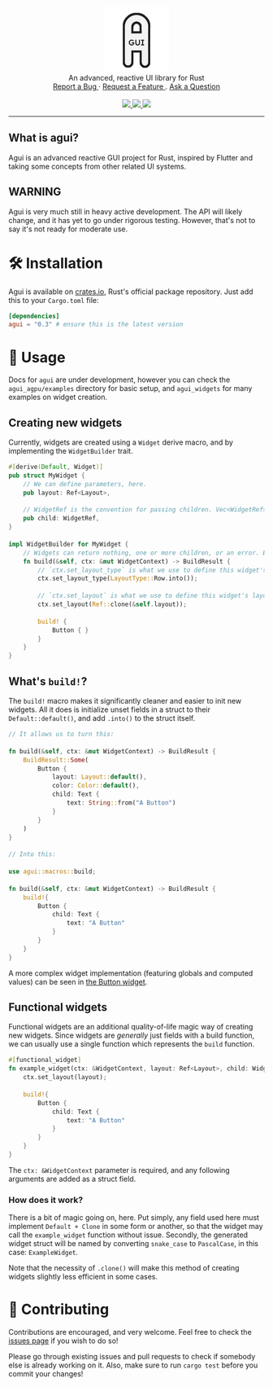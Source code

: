<div align="center">
    <a href="https://github.com/stumblinbear/agpu">
        <img src=".github/logo.webp" alt="Logo" width="128" />
    </a>
    <br />
    An advanced, reactive UI library for Rust
    <br />
    <a href="https://github.com/stumblinbear/agui/issues/new?assignees=&labels=bug&template=BUG_REPORT.md&title=bug%3A+">
        Report a Bug
    </a>
    ·
    <a href="https://github.com/stumblinbear/agui/discussions">
        Request a Feature
    </a>
    .
    <a href="https://github.com/stumblinbear/agui/discussions">
        Ask a Question
    </a>
    <br />
    <br />
    <a href="https://github.com/stumblinbear/agui/actions/workflows/rust.yml">
        <img src="https://img.shields.io/github/workflow/status/stumblinbear/agui/CI?style=flat-square">
    </a>
    <a href="https://crates.io/crates/agui">
        <img src="https://img.shields.io/crates/v/agui?style=flat-square&logo=rust">
    </a>
    <a href="https://docs.rs/agui">
        <img src="https://img.shields.io/docsrs/agui?style=flat-square">
    </a>
</div>

---

## What is agui?

Agui is an advanced reactive GUI project for Rust, inspired by Flutter and taking some concepts from other related UI systems.

## WARNING

Agui is very much still in heavy active development. The API will likely change, and it has yet to go under rigorous testing. However, that's not to say it's not ready for moderate use.

# 🛠️ Installation

Agui is available on [crates.io](https://crates.io/crates/agui), Rust's official package repository. Just add this to your `Cargo.toml` file:

```toml
[dependencies]
agui = "0.3" # ensure this is the latest version
```

# 🚀 Usage

Docs for `agui` are under development, however you can check the `agui_agpu/examples` directory for basic setup, and `agui_widgets` for many examples on widget creation.

## Creating new widgets

Currently, widgets are created using a `Widget` derive macro, and by implementing the `WidgetBuilder` trait.

```rust
#[derive(Default, Widget)]
pub struct MyWidget {
    // We can define parameters, here.
    pub layout: Ref<Layout>,

    // WidgetRef is the convention for passing children. Vec<WidgetRef> should be used for passing variable amounts.
    pub child: WidgetRef,
}

impl WidgetBuilder for MyWidget {
    // Widgets can return nothing, one or more children, or an error. BuildResult is the enum we use to cover those possibilities.
    fn build(&self, ctx: &mut WidgetContext) -> BuildResult {
        // `ctx.set_layout_type` is what we use to define this widget's layout type (row, column, grid).
        ctx.set_layout_type(LayoutType::Row.into());
        
        // `ctx.set_layout` is what we use to define this widget's layout parameters.
        ctx.set_layout(Ref::clone(&self.layout));

        build! {
            Button { }
        }
    }
}
```

## What's `build!`?

The `build!` macro makes it significantly cleaner and easier to init new widgets. All it does is initialize unset fields in a struct to their `Default::default()`, and add `.into()` to the struct itself.

```rust
// It allows us to turn this:

fn build(&self, ctx: &mut WidgetContext) -> BuildResult {
    BuildResult::Some(
        Button {
            layout: Layout::default(),
            color: Color::default(),
            child: Text {
                text: String::from("A Button")
            }
        }
    )
}

// Into this:

use agui::macros::build;

fn build(&self, ctx: &mut WidgetContext) -> BuildResult {
    build!{
        Button {
            child: Text {
                text: "A Button"
            }
        }
    }
}
```

A more complex widget implementation (featuring globals and computed values) can be seen in [the Button widget](crates/agui_widgets/src/button.rs).

## Functional widgets

Functional widgets are an additional quality-of-life magic way of creating new widgets. Since widgets are *generally* just fields with a build function, we can usually use a single function which represents the `build` function.

```rust
#[functional_widget]
fn example_widget(ctx: &WidgetContext, layout: Ref<Layout>, child: WidgetRef) -> BuildResult {
    ctx.set_layout(layout);
    
    build!{
        Button {
            child: Text {
                text: "A Button"
            }
        }
    }
}
```

The `ctx: &WidgetContext` parameter is required, and any following arguments are added as a struct field.

### How does it work?

There is a bit of magic going on, here. Put simply, any field used here must implement `Default + Clone` in some form or another, so that the widget may call the `example_widget` function without issue. Secondly, the generated widget struct will be named by converting `snake_case` to `PascalCase`, in this case: `ExampleWidget`.

Note that the necessity of `.clone()` will make this method of creating widgets slightly less efficient in some cases.

# 🤝 Contributing

Contributions are encouraged, and very welcome. Feel free to check the [issues page](https://github.com/stumblinbear/agui/issues) if you wish to do so!

Please go through existing issues and pull requests to check if somebody else is already working on it. Also, make sure to run `cargo test` before you commit your changes!
